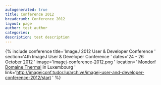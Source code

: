 ```yaml
---
autogenerated: true
title: Conference 2012
breadcrumb: Conference 2012
layout: page
author: test author
categories: 
description: test description
---
```


{% include conference title='ImageJ 2012 User & Developer Conference ' section='4th ImageJ User & Developer Conference ' dates='24 - 26 October 2012 ' image='Imagej-conference-2012.png ' location=' [Mondorf Domaine Thermal](http://www.mondorf.lu/en) in Luxembourg ' link='http://imagejconf.tudor.lu/archive/imagej-user-and-developer-conference-2012/start ' %}
